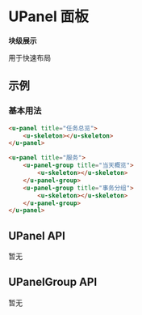<!-- 该 README.md 根据 api.yaml 和 docs/*.md 自动生成，为了方便在 GitHub 和 NPM 上查阅。如需修改，请查看源文件 -->

# UPanel 面板

**块级展示**

用于快速布局

## 示例
### 基本用法

``` html
<u-panel title="任务总览">
    <u-skeleton></u-skeleton>
</u-panel>
```

``` html
<u-panel title="服务">
    <u-panel-group title="当天概览">
        <u-skeleton></u-skeleton>
    </u-panel-group>
    <u-panel-group title="事务分组">
        <u-skeleton></u-skeleton>
    </u-panel-group>
</u-panel>
```

## UPanel API

暂无
## UPanelGroup API

暂无